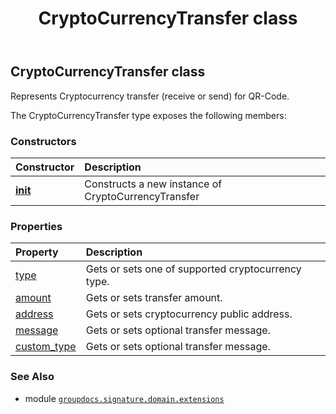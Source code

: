 ﻿---
title: CryptoCurrencyTransfer class
second_title: GroupDocs.Signature for Python via .NET API References
description: 
type: docs
url: /python-net/groupdocs.signature.domain.extensions/cryptocurrencytransfer/
is_root: false
weight: 30
---

## CryptoCurrencyTransfer class

Represents Cryptocurrency transfer (receive or send) for QR-Code.



The CryptoCurrencyTransfer type exposes the following members:

### Constructors
| Constructor | Description |
| :- | :- |
| [__init__](/signature/python-net/groupdocs.signature.domain.extensions/cryptocurrencytransfer/__init__/#) | Constructs a new instance of CryptoCurrencyTransfer |


### Properties
| Property | Description |
| :- | :- |
| [type](/signature/python-net/groupdocs.signature.domain.extensions/cryptocurrencytransfer/type) | Gets or sets one of supported cryptocurrency type. |
| [amount](/signature/python-net/groupdocs.signature.domain.extensions/cryptocurrencytransfer/amount) | Gets or sets transfer amount. |
| [address](/signature/python-net/groupdocs.signature.domain.extensions/cryptocurrencytransfer/address) | Gets or sets cryptocurrency public address. |
| [message](/signature/python-net/groupdocs.signature.domain.extensions/cryptocurrencytransfer/message) | Gets or sets optional transfer message. |
| [custom_type](/signature/python-net/groupdocs.signature.domain.extensions/cryptocurrencytransfer/custom_type) | Gets or sets optional transfer message. |



### See Also
* module [`groupdocs.signature.domain.extensions`](..)
